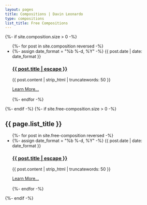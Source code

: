 ```yaml
---
layout: pages
title: Compositions | Davin Leonardo
type: compositions
list_title: Free Compositions
---
```


<html>
  <div class="white-space">
    {%- if site.composition.size > 0 -%}
        <ul class="post-list">
          {%- for post in site.composition reversed -%}
          <li>
            {%- assign date_format = "%b %-d, %Y" -%}
            <span class="post-meta">{{ post.date | date: date_format }}</span>
            <h3>
              <a class="post-link" href="{{ post.url | relative_url }}">
                {{ post.title | escape }}
              </a>
            </h3>
            <p>
              {{ post.content | strip_html | truncatewords: 50 }}
            </p>
          </li>
          <div class="button">
              <a href="{{ post.url | relative_url }}">Learn More...</a>
          </div>
          <br/>
          {%- endfor -%}
        </ul>
    {%- endif -%}
    {%- if site.free-composition.size > 0 -%}
        <h2 class="post-list-heading">{{ page.list_title }}</h2>
        <ul class="post-list">
          {%- for post in site.free-composition reversed -%}
          <li>
            {%- assign date_format = "%b %-d, %Y" -%}
            <span class="post-meta">{{ post.date | date: date_format }}</span>
            <h3>
              <a class="post-link" href="{{ post.url | relative_url }}">
                {{ post.title | escape }}
              </a>
            </h3>
            <p>
              {{ post.content | strip_html | truncatewords: 50 }}
            </p>
          </li>
          <div class="button">
              <a href="{{ post.url | relative_url }}">Learn More...</a>
          </div>
          <br/>
          {%- endfor -%}
        </ul>
    {%- endif -%}
  </div>
</html>